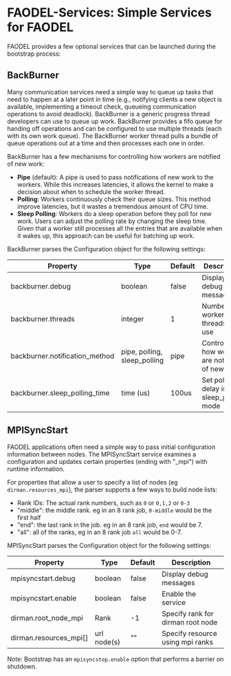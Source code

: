 FAODEL-Services: Simple Services for FAODEL
===========================================

FAODEL provides a few optional services that can be launched during the
bootstrap process:


BackBurner
----------
Many communication services need a simple way to queue up tasks that need
to happen at a later point in time (e.g., notifying clients a new object
is available, implementing a timeout check, queueing communication 
operations to avoid deadlock). BackBurner is a generic progress thread
developers can use to queue up work. BackBurner provides a fifo queue
for handing off operations and can be configured to use multiple
threads (each with its own work queue). The BackBurner worker thread
pulls a bundle of queue operations out at a time and then processes
each one in order.

BackBurner has a few mechanisms for controlling how workers are notified of
new work:
- **Pipe** (default): A pipe is used to pass notifications of new work to the
  workers. While this increases latencies, it allows the kernel to make a
  decision about when to schedule the worker thread.
- **Polling**: Workers continuously check their queue sizes. This method 
  improve latencies, but it wastes a tremendous amount of CPU time.
- **Sleep Polling**: Workers do a sleep operation before they poll for new
  work. Users can adjust the polling rate by changing the sleep time. Given
  that a worker still processes all the entries that are available when it
  wakes up, this approach can be useful for batching up work.


BackBurner parses the Configuration object for the following settings:

| Property                       | Type                         | Default | Description                                   |
| ------------------------------ | ---------------------------- | ------- | --------------------------------------------- |
| backburner.debug               | boolean                      | false   | Display debug messages                        |
| backburner.threads             | integer                      | 1       | Number of worker threads to use               |
| backburner.notification_method | pipe, polling, sleep_polling | pipe    | Controls how workers are notified of new work |
| backburner.sleep_polling_time  | time (us)                    | 100us   | Set polling delay in sleep_polling mode       |

MPISyncStart
------------
FAODEL applications often need a simple way to pass initial configuration 
information between nodes. The MPISyncStart service examines a configuration
and updates certain properties (ending with "_mpi") with runtime information.

For properties that allow a user to specify a list of nodes (eg
`dirman.resources_mpi`), the parser supports a few ways to build node lists:

- Rank IDs: The actual rank numbers, such as `0` or `0,1,2` or `0-3`
- "middle": the middle rank. eg in an 8 rank job, `0-middle` would be the first half
- "end": the last rank in the job. eg in an 8 rank job, `end` would be 7.
- "all": all of the ranks, eg in an 8 rank job `all` would be 0-7.

MPISyncStart parses the Configuration object for the following settings:

| Property                | Type        | Default | Description                          |
| ------------------      | ----------- | ------- | ------------------------------------ |
| mpisyncstart.debug      | boolean     | false   | Display debug messages               |
| mpisyncstart.enable     | boolean     | false   | Enable the service                   |
| dirman.root_node_mpi    | Rank        | -1      | Specify rank for dirman root node    |
| dirman.resources_mpi[]  | url node(s) | ""      | Specify resource using mpi ranks     |

Note: Bootstrap has an `mpisyncstop.enable` option that performs a barrier on shutdown.


